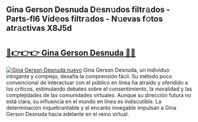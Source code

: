## Gina Gerson Desnuda D𝚎sn𝚞dos filtr𝚊dos - Parts-fI6 Vid𝚎os filtr𝚊dos - N𝚞evas f𝚘tos atr𝚊ctivas X8J5d

# <h2><a href="http://mb8weg.tromn.icu/?c=Gina+Gerson+Desnuda">🔗👉👉👉 Gina Gerson Desnuda 🔗🔗</a></h2>

[![Gina Gerson Desnuda nuevo](https://i.imgur.com/pEAQMta.gif)](http://mb8weg.tromn.icu/?c=Gina+Gerson+Desnuda)
Gina Gerson Desnuda, un individuo intrigante y complejo, desafía la comprensión fácil. Su método poco convencional de interactuar con el público en línea ha atraído y ofendido a los críticos, estimulando debates sobre el consentimiento, la moralidad y las complejidades de las comunidades virtuales. Aunque su dirección futura no está clara, su influencia en el mundo en línea es indiscutible. La determinación inquebrantable y el encanto innegable impulsan a Gina Gerson Desnuda hacia adelante en el reino virtual.
